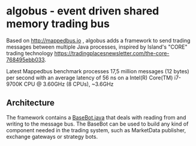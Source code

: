 # algobus - event driven shared memory trading bus

Based on http://mappedbus.io , algobus adds a framework to send trading messages between multiple Java processes, inspired by Island's "CORE" trading technology https://tradingplacesnewsletter.com/the-core-768495ebb033.

Latest Mappedbus benchmark processes 17,5 million messages (12 bytes) per second with an average latency of 56 ns on a Intel(R) Core(TM) i7-9700K CPU @ 3.60GHz (8 CPUs), ~3.6GHz

## Architecture

The framework contains a [BaseBot.java](algobus/src/bots/BaseBot.java) that deals with reading from and writing to the message bus. The BaseBot can be used to build any kind of component needed in the trading system, such as MarketData publisher, exchange gateways or strategy bots.
